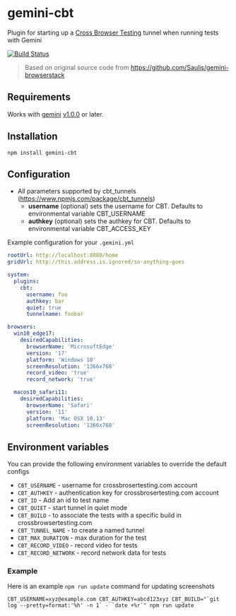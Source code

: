 # gemini-cbt
Plugin for starting up a [Cross Browser Testing](https://crossbrowsertesting.com) tunnel when running tests with Gemini

[![Build Status](https://travis-ci.org/sanghviharshit/gemini-cbt.svg?branch=master)](https://travis-ci.org/sanghviharshit/gemini-cbt)

> Based on original source code from https://github.com/Saulis/gemini-browserstack

## Requirements
Works with [gemini](https://github.com/gemini-testing/gemini) [v1.0.0](https://github.com/gemini-testing/gemini/releases/tag/v1.0.0) or later.

## Installation
`npm install gemini-cbt`

## Configuration
- All parameters supported by cbt_tunnels (https://www.npmjs.com/package/cbt_tunnels)
  - __username__ (optional) sets the username for CBT. Defaults to environmental variable CBT_USERNAME
  - __authkey__ (optional) sets the authkey for CBT. Defaults to environmental variable CBT_ACCESS_KEY

Example configuration for your `.gemini.yml`

```yml
rootUrl: http://localhost:8080/home
gridUrl: http://this.address.is.ignored/so-anything-goes

system:
  plugins:
    cbt:
      username: foo
      authkey: bar
      quiet: true
      tunnelname: foobar

browsers:
  win10_edge17:
    desiredCapabilities:
      browserName: 'MicrosoftEdge'
      version: '17'
      platform: 'Windows 10'
      screenResolution: '1366x768'
      record_video: 'true'
      record_network: 'true'

  macos10_safari11:
    desiredCapabilities:
      browserName: 'Safari'
      version: '11'
      platform: 'Mac OSX 10.13'
      screenResolution: '1366x768'
```

## Environment variables
You can provide the following environment variables to override the default configs
- `CBT_USERNAME` - username for crossbrosertesting.com account
- `CBT_AUTHKEY` - authentication key for crossbrosertesting.com account
- `CBT_ID` - Add an id to test name
- `CBT_QUIET` - start tunnel in quiet mode
- `CBT_BUILD` - to associate the tests with a specific build in crossbrowsertesting.com
- `CBT_TUNNEL_NAME` - to create a named tunnel
- `CBT_MAX_DURATION` - max duration for the test
- `CBT_RECORD_VIDEO` - record video for tests
- `CBT_RECORD_NETWORK` - record network data for tests

### Example
Here is an example `npm run update` command for updating screenshots
```
CBT_USERNAME=xyz@example.com CBT_AUTHKEY=abcd123xyz CBT_BUILD="`git log --pretty=format:'%h' -n 1` - `date +%r`" npm run update
```
